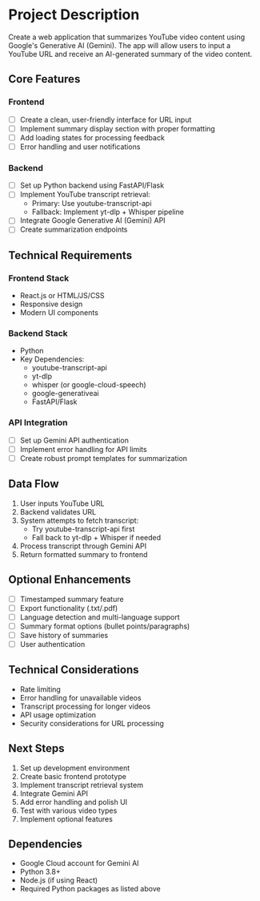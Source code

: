 # Project Description
Create a web application that summarizes YouTube video content using Google's Generative AI (Gemini). The app will allow users to input a YouTube URL and receive an AI-generated summary of the video content.

## Core Features

### Frontend
- [ ] Create a clean, user-friendly interface for URL input
- [ ] Implement summary display section with proper formatting
- [ ] Add loading states for processing feedback
- [ ] Error handling and user notifications

### Backend
- [ ] Set up Python backend using FastAPI/Flask
- [ ] Implement YouTube transcript retrieval:
  - Primary: Use youtube-transcript-api
  - Fallback: Implement yt-dlp + Whisper pipeline
- [ ] Integrate Google Generative AI (Gemini) API
- [ ] Create summarization endpoints

## Technical Requirements

### Frontend Stack
- React.js or HTML/JS/CSS
- Responsive design
- Modern UI components

### Backend Stack
- Python 
- Key Dependencies:
  - youtube-transcript-api
  - yt-dlp
  - whisper (or google-cloud-speech)
  - google-generativeai
  - FastAPI/Flask

### API Integration
- [ ] Set up Gemini API authentication
- [ ] Implement error handling for API limits
- [ ] Create robust prompt templates for summarization

## Data Flow
1. User inputs YouTube URL
2. Backend validates URL
3. System attempts to fetch transcript:
   - Try youtube-transcript-api first
   - Fall back to yt-dlp + Whisper if needed
4. Process transcript through Gemini API
5. Return formatted summary to frontend

## Optional Enhancements
- [ ] Timestamped summary feature
- [ ] Export functionality (.txt/.pdf)
- [ ] Language detection and multi-language support
- [ ] Summary format options (bullet points/paragraphs)
- [ ] Save history of summaries
- [ ] User authentication

## Technical Considerations
- Rate limiting
- Error handling for unavailable videos
- Transcript processing for longer videos
- API usage optimization
- Security considerations for URL processing

## Next Steps
1. Set up development environment
2. Create basic frontend prototype
3. Implement transcript retrieval system
4. Integrate Gemini API
5. Add error handling and polish UI
6. Test with various video types
7. Implement optional features

## Dependencies
- Google Cloud account for Gemini AI
- Python 3.8+
- Node.js (if using React)
- Required Python packages as listed above
